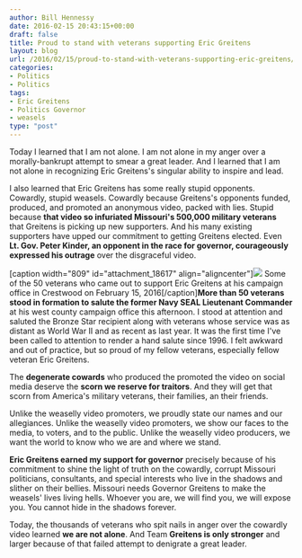 ```yaml
---
author: Bill Hennessy
date: 2016-02-15 20:43:15+00:00
draft: false
title: Proud to stand with veterans supporting Eric Greitens
layout: blog
url: /2016/02/15/proud-to-stand-with-veterans-supporting-eric-greitens/
categories:
- Politics
- Politics
tags:
- Eric Greitens
- Politics Governor
- weasels
type: "post"
---
```


Today I learned that I am not alone. I am not alone in my anger over a morally-bankrupt attempt to smear a great leader. And I learned that I am not alone in recognizing Eric Greitens's singular ability to inspire and lead.

I also learned that Eric Greitens has some really stupid opponents. Cowardly, stupid weasels. Cowardly because Greitens's opponents funded, produced, and promoted an anonymous video, packed with lies. Stupid because **that video so infuriated Missouri's 500,000 military veterans** that Greitens is picking up new supporters. And his many existing supporters have upped our commitment to getting Greitens elected. Even **Lt. Gov. Peter Kinder, an opponent in the race for governor, courageously expressed his outrage** over the disgraceful video.

[caption width="809" id="attachment_18617" align="aligncenter"]![](https://hennessysview.com/wp-content/uploads/2016/02/IMG_0031-1024x454.jpg)
Some of the 50 veterans who came out to support Eric Greitens at his campaign office in Crestwood on February 15, 2016[/caption]**More than 50 veterans stood in formation to salute the former Navy SEAL Lieutenant Commander** at his west county campaign office this afternoon. I stood at attention and saluted the Bronze Star recipient along with veterans whose service was as distant as World War II and as recent as last year. It was the first time I've been called to attention to render a hand salute since 1996. I felt awkward and out of practice, but so proud of my fellow veterans, especially fellow veteran Eric Greitens.

The **degenerate cowards** who produced the promoted the video on social media deserve the **scorn we reserve for traitors**. And they will get that scorn from America's military veterans, their families, an their friends.

Unlike the weaselly video promoters, we proudly state our names and our allegiances. Unlike the weaselly video promoters, we show our faces to the media, to voters, and to the public. Unlike the weaselly video producers, we want the world to know who we are and where we stand.

**Eric Greitens earned my support for governor** precisely because of his commitment to shine the light of truth on the cowardly, corrupt Missouri politicians, consultants, and special interests who live in the shadows and slither on their bellies. Missouri needs Governor Greitens to make the weasels' lives living hells. Whoever you are, we will find you, we will expose you. You cannot hide in the shadows forever.

Today, the thousands of veterans who spit nails in anger over the cowardly video learned **we are not alone**. And Team **Greitens is only stronger** and larger because of that failed attempt to denigrate a great leader.



